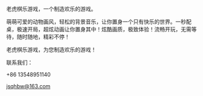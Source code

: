 老虎棋乐游戏，一个制造欢乐的游戏。

萌萌可爱的动物画风，轻松的背景音乐，让你置身一个只有快乐的世界。一秒配桌，极速开局，超炫动画让你置身其中！炫酷画质，极致体验！流畅开玩，无需等待，随时随地，精彩不停！

老虎棋乐游戏，为您制造欢乐的游戏！


联系我们：

+86 13548951140

jsqhbw@163.com
